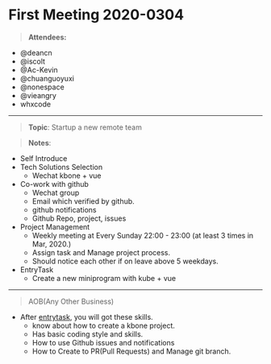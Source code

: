 # First Meeting 2020-0304

> **Attendees:**
- @deancn
- @iscolt
- @Ac-Kevin
- @chuanguoyuxi
- @nonespace
- @vieangry
- whxcode

-----------------
> **Topic**: Startup a new remote team

> **Notes**:
- Self Introduce
- Tech Solutions Selection
  - Wechat kbone + vue
- Co-work with github
  - Wechat group
  - Email which verified by github.
  - github notifications
  - Github Repo, project, issues
- Project Management
  - Weekly meeting at Every Sunday 22:00 - 23:00 (at least 3 times in Mar, 2020.)
  - Assign task and Manage project process.
  - Should notice each other if on leave above 5 weekdays.
- EntryTask
  - Create a new miniprogram with kube + vue 


-----------------
> AOB(Any Other Business)
- After [entrytask](https://github.com/entrytask/mp-kbone/issues/1), you will got these skills.
	- know about how to create a kbone project.
	- Has basic coding style and skills.
	- How to use Github issues and notifications
	- How to Create to PR(Pull Requests) and Manage git branch.
